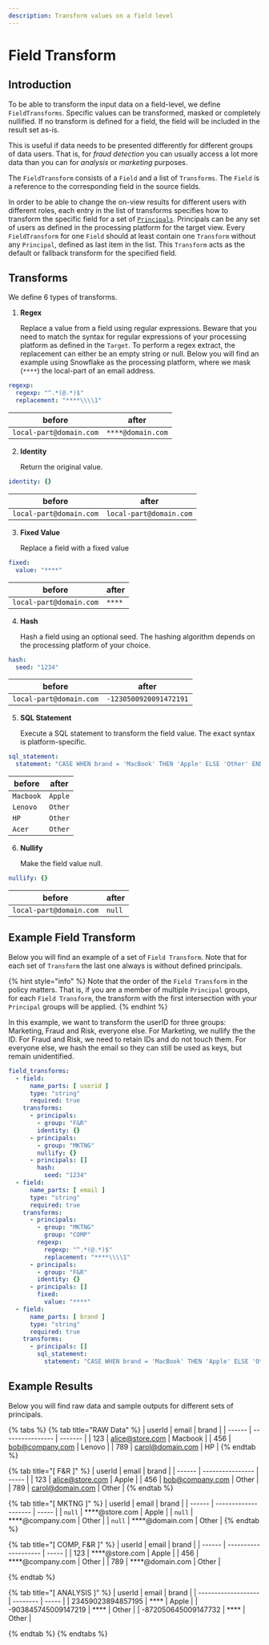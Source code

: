 ```yaml
---
description: Transform values on a field level
---
```


# Field Transform

## Introduction

To be able to transform the input data on a field-level, we define `FieldTransforms`. Specific values can be transformed, masked or completely nullified. If no transform is defined for a field, the field will be included in the result set as-is.

This is useful if data needs to be presented differently for different groups of data users. That is, for _fraud detection_ you can usually access a lot more data than you can for _analysis_ or _marketing_ purposes.

The `FieldTransform` consists of a `Field` and a list of `Transforms`. The `Field` is a reference to the corresponding field in the source fields.&#x20;

In order to be able to change the on-view results for different users with different roles, each entry in the list of transforms specifies how to transform the specific field for a set of [`Principals`](../principals.md). Principals can be any set of users as defined in the processing platform for the target view. Every `FieldTransform` for one `Field` should at least contain one `Transform` without any `Principal`, defined as last item in the list. This `Transform` acts as the default or fallback transform for the specified field.

## Transforms

We define 6 types of transforms.

1.  **Regex**

    Replace a value from a field using regular expressions. Beware that you need to match the syntax for regular expressions of your processing platform as defined in the `Target`. To perform a regex extract, the replacement can either be an empty string or null. Below you will find an example using Snowflake as the processing platform, where we mask (`****`) the local-part of an email address.

```yaml
regexp:
  regexp: "^.*(@.*)$"
  replacement: "****\\\\1"
```

| before                  | after             |
| ----------------------- | ----------------- |
| `local-part@domain.com` | `****@domain.com` |

2.  **Identity**

    Return the original value.&#x20;

```yaml
identity: {}
```

| before                  | after                   |
| ----------------------- | ----------------------- |
| `local-part@domain.com` | `local-part@domain.com` |

3.  **Fixed Value**

    Replace a field with a fixed value

```yaml
fixed:  
  value: "****"
```

| before                  | after  |
| ----------------------- | ------ |
| `local-part@domain.com` | `****` |

4.  **Hash**

    Hash a field using an optional seed. The  hashing algorithm depends on the processing platform of your choice.

```yaml
hash:
  seed: "1234"
```

| before                  | after                  |
| ----------------------- | ---------------------- |
| `local-part@domain.com` | `-1230500920091472191` |

5.  **SQL Statement**

    Execute a SQL statement to transform the field value. The exact syntax is platform-specific.

```yaml
sql_statement:
  statement: "CASE WHEN brand = 'MacBook' THEN 'Apple' ELSE 'Other' END"
```

| before    | after   |
| --------- | ------- |
| `Macbook` | `Apple` |
| `Lenovo`  | `Other` |
| `HP`      | `Other` |
| `Acer`    | `Other` |

6.  **Nullify**

    Make the field value null.

```yaml
nullify: {}
```

| before                  | after  |
| ----------------------- | ------ |
| `local-part@domain.com` | `null` |

## Example Field Transform

Below you will find an example of a set of `Field Transform`. Note that for each set of `Transform` the last one always is without defined principals.

{% hint style="info" %}
Note that the order of the `Field Transform` in the policy matters. That is, if you are a member of multiple `Principal` groups, for each `Field Transform`, the transform with the first intersection with your `Principal` groups will be applied.
{% endhint %}

In this example, we want to transform the userID for three groups: Marketing, Fraud and Risk, everyone else. For Marketing, we nullify the the ID. For Fraud and Risk, we need to retain IDs and do not touch them. For everyone else, we hash the email so they can still be used as keys, but remain unidentified.

```yaml
field_transforms:
  - field:
      name_parts: [ userid ]
      type: "string"
      required: true
    transforms:
      - principals:
        - group: "F&R"
        identity: {}
      - principals:
        - group: "MKTNG"
        nullify: {}
      - principals: []
        hash:
          seed: "1234"
  - field:
      name_parts: [ email ]
      type: "string"
      required: true
    transforms:
      - principals:
        - group: "MKTNG"
          group: "COMP"
        regexp:
          regexp: "^.*(@.*)$"
          replacement: "****\\\\1"
      - principals:
        - group: "F&R"
        identity: {}
      - principals: []
        fixed:
          value: "****"
  - field:
      name_parts: [ brand ]
      type: "string"
      required: true
    transforms:
      - principals: []
        sql_statement:
          statement: "CASE WHEN brand = 'MacBook' THEN 'Apple' ELSE 'Other' END"

```

## Example Results

Below you will find raw data and sample outputs for different sets of principals.

{% tabs %}
{% tab title="RAW Data" %}
| userId | email            | brand   |
| ------ | ---------------- | ------- |
| 123    | alice@store.com  | Macbook |
| 456    | bob@company.com  | Lenovo  |
| 789    | carol@domain.com | HP      |
{% endtab %}

{% tab title="[ F&R ]" %}
| userId | email            | brand |
| ------ | ---------------- | ----- |
| 123    | alice@store.com  | Apple |
| 456    | bob@company.com  | Other |
| 789    | carol@domain.com | Other |
{% endtab %}

{% tab title="[ MKTNG ]" %}
| userId | email                | brand |
| ------ | -------------------- | ----- |
| `null` | \*\*\*\*@store.com   | Apple |
| `null` | \*\*\*\*@company.com | Other |
| `null` | \*\*\*\*@domain.com  | Other |
{% endtab %}

{% tab title="[ COMP, F&R ]" %}
| userId | email                | brand |
| ------ | -------------------- | ----- |
| 123    | \*\*\*\*@store.com   | Apple |
| 456    | \*\*\*\*@company.com | Other |
| 789    | \*\*\*\*@domain.com  | Other |


{% endtab %}

{% tab title="[ ANALYSIS ]" %}
| userId              | email    | brand |
| ------------------- | -------- | ----- |
| 23459023894857195   | \*\*\*\* | Apple |
| -903845745009147219 | \*\*\*\* | Other |
| -872050645009147732 | \*\*\*\* | Other |


{% endtab %}
{% endtabs %}
